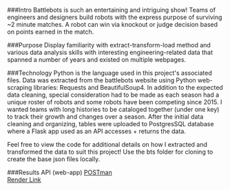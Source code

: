 ###Intro
Battlebots is such an entertaining and intriguing show! Teams of engineers and designers build robots with the express purpose of surviving ~2 minute matches. A robot can win via knockout or judge decision based on points earned in the match.

###Purpose
Display familiarity with extract-transform-load method and various data analysis skills with interesting engineering-related data that spanned a number of years and existed on multiple webpages.

###Technology
Python is the language used in this project's associated files. Data was extracted from the battlebots website using Python web-scraping libraries: Requests and BeautifulSoup4. In addition to the expected data cleaning, special consideration had to be made as each season had a unique roster of robots and some robots have been competing since 2015. I wanted teams with long histories to be cataloged together (under one key) to track their growth and changes over a season. After the initial data cleaning and organizing, tables were uploaded to PostgresSQL database where a Flask app used as an API accesses + returns the data.

Feel free to view the code for additional details on how I extracted and transformed the data to suit this project! Use the bts folder for cloning to create the base json files locally.

###Results
API (web-app) 
[POSTman](https://britdesignedit-895777.postman.co/workspace/Mrs-Britt's-Workspace~2850cd02-ef87-4895-85ff-34830443260f/collection/48125527-1b0e8379-d416-499c-8d13-11f6f1e2df5a?action=share&creator=48125527)
<br>
[Render Link](https://battlebots-api-xbx1.onrender.com)
